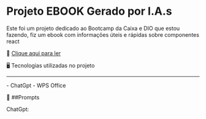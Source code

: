 # Projeto EBOOK Gerado por I.A.s
Este foi um projeto dedicado ao Bootcamp da Caixa e DIO que estou fazendo, fiz um ebook com informações úteis e rápidas sobre componentes react

📖 [Clique aqui para ler](./ebookReact.pdf)

🖥️ Tecnologias utilizadas no projeto
<hr>
- ChatGpt
- WPS Office

🧠 ##Prompts

ChatGpt:
